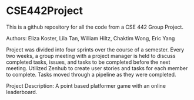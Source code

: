 # CSE442Project
This is a github repository for all the code from a CSE 442 Group Project.

Authors:
Eliza Koster, Lila Tan, William Hiltz, Chaktim Wong, Eric Yang

Project was divided into four sprints over the course of a semester. 
Every two weeks, a group meeting with a project manager is held to discuss completed tasks, issues, and tasks to be completed before the next meeting.
Utilized Zenhub to create user stories and tasks for each member to complete. Tasks moved through a pipeline as they were completed.

Project Description: A point based platformer game with an online leaderboard.


